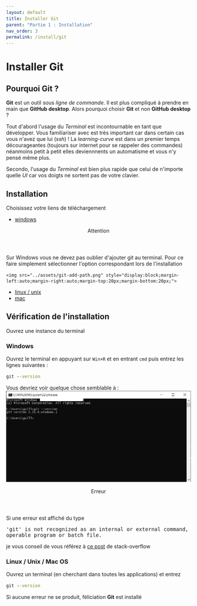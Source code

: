 ```yaml
---
layout: default
title: Installer Git
parent: "Partie 1 : Installation"
nav_order: 3
permalink: /install/git
---
```


# Installer Git

## Pourquoi Git ?

**Git** est un outil sous *ligne de commande*. Il est plus compliqué à prendre en main que **GitHub desktop**. Alors pourquoi choisir **Git** et non **GitHub desktop** ? 

Tout d'abord l'usage du *Terminal* est incontournable en tant que développer. Vous familiariser avec est très important car dans certain cas vous n'avez que lui (*ssh*) ! La *learning-curve* est dans un premier temps décourageantes (toujours sur internet pour se rappeler des commandes) néanmoins petit à petit elles deviennnents un automatisme et vous n'y pensé même plus.

Secondo, l'usage du *Terminal* est bien plus rapide que celui de n'importe quelle *UI* car vos doigts ne sortent pas de votre clavier. 


## Installation
Choisissez votre liens de téléchargement
 * [windows](https://git-scm.com/download/win)

<div class="warning indent">
  <header>Attention</header>
  <p>
    Sur Windows vous ne devez pas oublier d'ajouter git au terminal. Pour ce faire simplement sélectionner l'option correspondant lors de l'installation

    <img src="../assets/git-add-path.png" style="display:block;margin-left:auto;margin-right:auto;margin-top:20px;margin-bottom:20px;">
  </p>
</div>

 * [linux / unix](https://git-scm.com/download/linux)
 * [mac](https://git-scm.com/download/mac)

## Vérification de l'installation
Ouvrez une instance du terminal 

### Windows
Ouvrez le terminal en appuyant sur `Win+R` et en entrant `cmd` puis entrez les lignes suivantes :

```bat
git --version
```

Vous devriez voir quelque chose semblable à :
![Windows Terminal git verification](../assets/term-win.png)

<div class="error indent">
  <header>Erreur</header>
  <p>
    Si une erreur est affiché du type
    <pre>'git' is not recognized as an internal or external command,
operable program or batch file.</pre>
    je vous conseil de vous référez à <a href="https://stackoverflow.com/questions/4492979/git-is-not-recognized-as-an-internal-or-external-command" >ce post</a> de stack-overflow
  </p>
</div>

### Linux / Unix / Mac OS
Ouvrez un terminal (en cherchant dans toutes les applications) et entrez

```bat
git --version
```

Si aucune erreur ne se produit, féliciation **Git** est installé